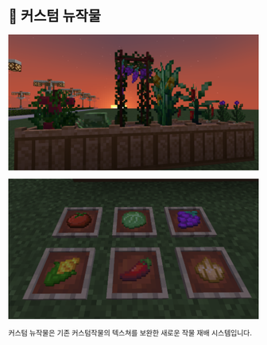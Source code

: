 # 🍅 커스텀 뉴작물

![](<../../.gitbook/assets/image (2) (1).png>)

![](<../../.gitbook/assets/image (13).png>)



커스텀 뉴작물은 기존 커스텀작물의 텍스쳐를 보완한 새로운 작물 재배 시스템입니다.&#x20;
